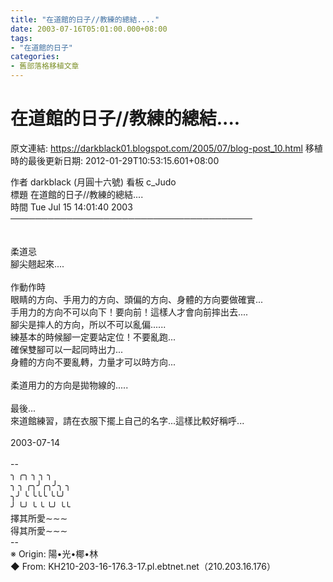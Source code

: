 ```yaml
---
title: "在道館的日子//教練的總結...."
date: 2003-07-16T05:01:00.000+08:00
tags: 
- "在道館的日子"
categories:
- 舊部落格移植文章
---
```


# 在道館的日子//教練的總結....

原文連結: https://darkblack01.blogspot.com/2005/07/blog-post_10.html
移植時的最後更新日期: 2012-01-29T10:53:15.601+08:00

作者 darkblack (月圓十六號) 看板 c_Judo<br />標題 在道館的日子//教練的總結....<br />時間 Tue Jul 15 14:01:40 2003<br />───────────────────────────────────────<br /><br /><br />柔道忌<br />腳尖翹起來....<br /><br />作動作時<br />眼睛的方向、手用力的方向、頭偏的方向、身體的方向要做確實...<br />手用力的方向不可以向下！要向前！這樣人才會向前摔出去....<br />腳尖是摔人的方向，所以不可以亂偏......<br />練基本的時候腳一定要站定位！不要亂跑...<br />確保雙腳可以一起同時出力...<br />身體的方向不要亂轉，力量才可以時方向...<br /><br />柔道用力的方向是拋物線的.....<br /><br />最後...<br />來道館練習，請在衣服下擺上自己的名字...這樣比較好稱呼...<br /><br />2003-07-14<br /><br />--<br />╮ ╭╮ ╮ ╮ ╮<br />╮ ╮ ╭╮╯╭╮╯╮ ╮<br />╮╯ ╰ ╰╰╰ ╰╰╯<br />╯ ╰╯ ╰ ╰ ╰╯ ╰╰<br />擇其所愛∼∼∼<br />得其所愛∼∼∼<br />--<br />※ Origin: 陽•光•椰•林 <br />◆ From: KH210-203-16-176.3-17.pl.ebtnet.net（210.203.16.176）
